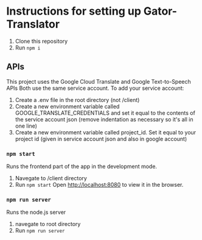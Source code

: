 # Instructions for setting up Gator-Translator

1. Clone this repository
2. Run `npm i`

## APIs

This project uses the Google Cloud Translate and Google Text-to-Speech APIs
Both use the same service account.
To add your service account:

1. Create a .env file in the root directory (not /client)
2. Create a new environment variable called GOOGLE_TRANSLATE_CREDENTIALS and set it equal to the contents of the service account json (remove indentation as necessary so it's all in one line)
3. Create a new environment variable called project_id. Set it equal to your project id (given in service account json and also in google account)

### `npm start`

Runs the frontend part of the app in the development mode.

1. Navegate to /client directory
2. Run `npm start`
   Open [http://localhost:8080](http://localhost:8080) to view it in the browser.

### `npm run server`

Runs the node.js server

1. navegate to root directory
2. Run `npm run server`
